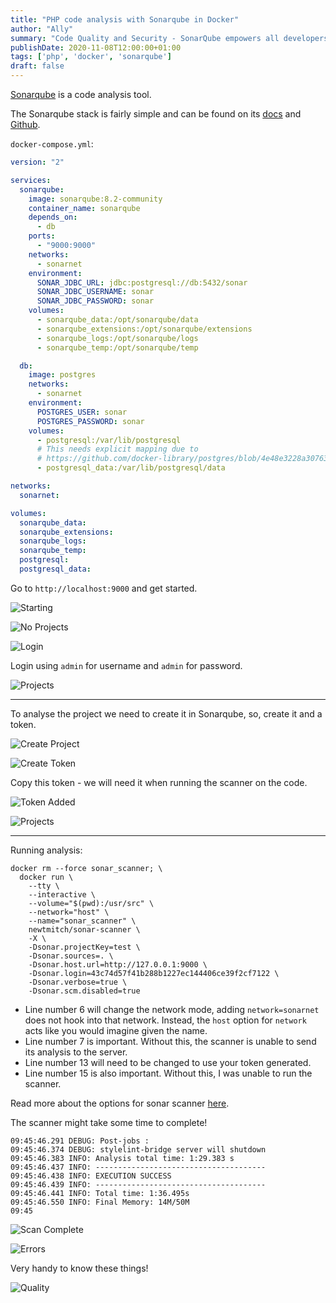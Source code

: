 ```yaml
---
title: "PHP code analysis with Sonarqube in Docker"
author: "Ally"
summary: "Code Quality and Security - SonarQube empowers all developers to write cleaner and safer code."
publishDate: 2020-11-08T12:00:00+01:00
tags: ['php', 'docker', 'sonarqube']
draft: false
---
```


[Sonarqube](https://docs.sonarqube.org/latest/) is a code analysis tool.

The Sonarqube stack is fairly simple and can be found on its [docs](https://docs.sonarqube.org/latest/) and [Github](https://github.com/SonarSource/docker-sonarqube/tree/master/example-compose-files).

`docker-compose.yml`:

```yaml
version: "2"

services:
  sonarqube:
    image: sonarqube:8.2-community
    container_name: sonarqube
    depends_on:
      - db
    ports:
      - "9000:9000"
    networks:
      - sonarnet
    environment:
      SONAR_JDBC_URL: jdbc:postgresql://db:5432/sonar
      SONAR_JDBC_USERNAME: sonar
      SONAR_JDBC_PASSWORD: sonar
    volumes:
      - sonarqube_data:/opt/sonarqube/data
      - sonarqube_extensions:/opt/sonarqube/extensions
      - sonarqube_logs:/opt/sonarqube/logs
      - sonarqube_temp:/opt/sonarqube/temp

  db:
    image: postgres
    networks:
      - sonarnet
    environment:
      POSTGRES_USER: sonar
      POSTGRES_PASSWORD: sonar
    volumes:
      - postgresql:/var/lib/postgresql
      # This needs explicit mapping due to
      # https://github.com/docker-library/postgres/blob/4e48e3228a30763913ece952c611e5e9b95c8759/Dockerfile.template#L52
      - postgresql_data:/var/lib/postgresql/data

networks:
  sonarnet:

volumes:
  sonarqube_data:
  sonarqube_extensions:
  sonarqube_logs:
  sonarqube_temp:
  postgresql:
  postgresql_data:
```

Go to `http://localhost:9000` and get started.

![Starting](/img/articles/sonarqube/01-starting.png)

![No Projects](/img/articles/sonarqube/02-no-projects.png)

![Login](/img/articles/sonarqube/03-login.png)

Login using `admin` for username and `admin` for password.

![Projects](/img/articles/sonarqube/04-welcome.png)

---

To analyse the project we need to create it in Sonarqube, so, create it and a token.

![Create Project](/img/articles/sonarqube/05-create-project.png)

![Create Token](/img/articles/sonarqube/06-create-token.png)

Copy this token - we will need it when running the scanner on the code.

![Token Added](/img/articles/sonarqube/07-token-added.png)

![Projects](/img/articles/sonarqube/08-projects.png)

---

Running analysis:

```shell script {linenos=true, hl_lines=[6,7,13,15]}
docker rm --force sonar_scanner; \
  docker run \
    --tty \
    --interactive \
    --volume="$(pwd):/usr/src" \
    --network="host" \
    --name="sonar_scanner" \
    newtmitch/sonar-scanner \
    -X \
    -Dsonar.projectKey=test \
    -Dsonar.sources=. \
    -Dsonar.host.url=http://127.0.0.1:9000 \
    -Dsonar.login=43c74d57f41b288b1227ec144406ce39f2cf7122 \
    -Dsonar.verbose=true \
    -Dsonar.scm.disabled=true
```

* Line number 6 will change the network mode, adding `network=sonarnet` does not hook into that network. Instead, the `host` option for `network` acts like you would imagine given the name.
* Line number 7 is important. Without this, the scanner is unable to send its analysis to the server.
* Line number 13 will need to be changed to use your token generated.
* Line number 15 is also important. Without this, I was unable to run the scanner.

Read more about the options for sonar scanner [here](https://docs.sonarqube.org/latest/analysis/scan/sonarscanner/).

The scanner might take some time to complete!

```text
09:45:46.291 DEBUG: Post-jobs :
09:45:46.374 DEBUG: stylelint-bridge server will shutdown
09:45:46.383 INFO: Analysis total time: 1:29.383 s
09:45:46.437 INFO: --------------------------------------
09:45:46.438 INFO: EXECUTION SUCCESS
09:45:46.439 INFO: --------------------------------------
09:45:46.441 INFO: Total time: 1:36.495s
09:45:46.550 INFO: Final Memory: 14M/50M
09:45
```

![Scan Complete](/img/articles/sonarqube/09-scan-complete.png)

![Errors](/img/articles/sonarqube/10-errors.png)

Very handy to know these things!

![Quality](/img/articles/sonarqube/11-quality.png)
